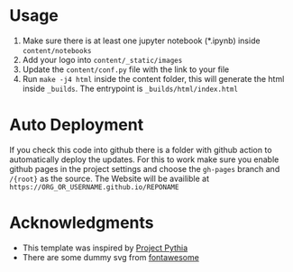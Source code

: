# Usage

1. Make sure there is at least one jupyter notebook (*.ipynb) inside `content/notebooks`
1. Add your logo into `content/_static/images`
1. Update the `content/conf.py` file with the link to your file
1. Run `make -j4 html` inside the content folder, this will generate the html inside `_builds`. The entrypoint is `_builds/html/index.html`

# Auto Deployment
If you check this code into github there is a folder with github action to automatically deploy the updates.
For this to work make sure you enable github pages in the project settings and choose the `gh-pages` branch and `/{root}` as the source.
The Website will be availible at `https://ORG_OR_USERNAME.github.io/REPONAME`

# Acknowledgments

- This template was inspired by [Project Pythia](https://github.com/ProjectPythia/projectpythia.github.io)
- There are some dummy svg from [fontawesome](https://fontawesome.com)
